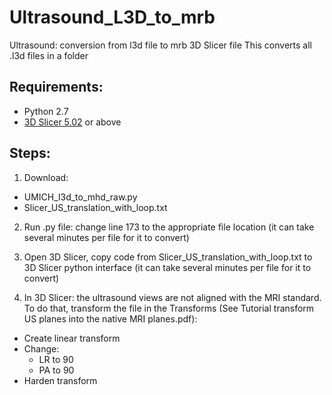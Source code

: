 # Ultrasound_L3D_to_mrb
Ultrasound: conversion from l3d file to mrb 3D Slicer file
This converts all .l3d files in a folder 

## Requirements:

- Python 2.7
- [3D Slicer 5.02](https://www.slicer.org/) or above 

## Steps:

1.	Download:   
  -	UMICH_l3d_to_mhd_raw.py
  -	Slicer_US_translation_with_loop.txt
  
2.	Run .py file: change line 173 to the appropriate file location (it can take several minutes per file for it to convert)

4.	Open 3D Slicer, copy code from Slicer_US_translation_with_loop.txt to 3D Slicer python interface (it can take several minutes per file for it to convert)

5.	In 3D Slicer: the ultrasound views are not aligned with the MRI standard. To do that, transform the file in the Transforms (See Tutorial transform US planes into the native MRI planes.pdf):
  -	Create linear transform
  -	Change:
    - LR to 90
    - PA to 90
  - Harden transform

